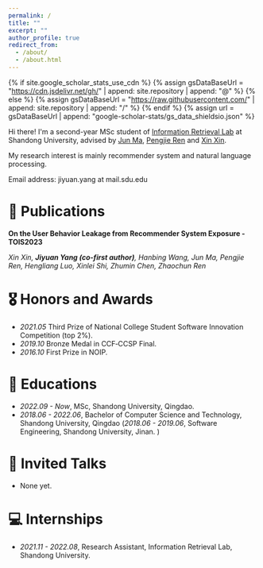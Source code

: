 ```yaml
---
permalink: /
title: ""
excerpt: ""
author_profile: true
redirect_from: 
  - /about/
  - /about.html
---
```


{% if site.google_scholar_stats_use_cdn %}
{% assign gsDataBaseUrl = "https://cdn.jsdelivr.net/gh/" | append: site.repository | append: "@" %}
{% else %}
{% assign gsDataBaseUrl = "https://raw.githubusercontent.com/" | append: site.repository | append: "/" %}
{% endif %}
{% assign url = gsDataBaseUrl | append: "google-scholar-stats/gs_data_shieldsio.json" %}

<span class='anchor' id='about-me'></span>
Hi there! I'm a second-year MSc student of [Information Retrieval Lab](https://ir.sdu.edu.cn/index_en.htm) at Shandong University, advised by  [Jun Ma](https://ir.sdu.edu.cn/~junma/~junma_en.htm), [Pengjie Ren](https://pengjieren.github.io/) and [Xin Xin](https://xinxin-me.github.io/).

My research interest is mainly recommender system and natural language processing. 

Email address: jiyuan.yang at mail.sdu.edu

# 📝 Publications 

<!-- <div class='paper-box'> -->

<div class='paper-box-text' markdown="1">

**On the User Behavior Leakage from Recommender System Exposure - TOIS2023**

*Xin Xin, **Jiyuan Yang (co-first author)**, Hanbing Wang, Jun Ma, Pengjie Ren, Hengliang Luo, Xinlei Shi, Zhumin Chen, Zhaochun Ren*

<!-- **Information**

- Investigate the problem of user behavior leakage in recommender systems and we propose a
privacy-protection mechanism to solve the problem correspondingly.  -->

</div>

<!--div class='paper-box-text' markdown="1">
- 

<!-- <strong><span class='show_paper_citations' data='DhtAFkwAAAAJ:ALROH1vI_8AC'></span></strong> -->
<!-- - [Lorem ipsum dolor sit amet, consectetur adipiscing elit. Vivamus ornare aliquet ipsum, ac tempus justo dapibus sit amet](https://github.com), A, B, C, **CVPR 2020** -->

<!-- <span class='anchor' id='project-experience'></span> -->

<!-- # 🛠️ Project experience -->

<!-- <div class='paper-box'><div class='paper-box-image'><div><div class="badge">Aizoo</div><img src='images/projects/aizoo.png' alt="sym" width="100%"></div></div>
<div class='paper-box-text' markdown="1">

[Aizoo - A visual deep learning model building and cloud computing platform]

Pengjie Ren, **Hanbing Wang**, Hongtao Tian, Guojun Yan, Chaoyu Shi, Min Wei, Jiyuan Yang, et al.

[**Project information**]
- Develop and test some operators, collect information about these operators(including formulas, backgrounds, source papers, etc) and implement a pedestrian detection task based on Aizoo. 
</div>
</div> -->

<!-- <div class='paper-box'><div class='paper-box-image'><div><div class="badge">Electronic perpetual calendar</div><img src='images/projects/calendar.jpg' alt="sym" width="100%"></div></div>
<div class='paper-box-text' markdown="1">

[Electronic perpetual calendar]

**Hanbing Wang**

[**Project information**]
- Invented an electronic perpetual calendar from scratch. 
- Circuit design and printing, MCU programming, application of various chips such as HC-05, DHT11, DS1302, LCD1602, MQ-2, etc. 
- Functions include time display, solar terms display, conversion of lunar calendar and Gregorian calendar, alarm clock with customized music, smoke alarm, measurements of temperature and humidity, remote Bluetooth control. 
</div>
</div> -->

<!-- <div class='paper-box'><div class='paper-box-image'><div><div class="badge">Driverless Assistant Aystem</div><img src='images/projects/Ascend.png' alt="sym" width="100%"></div></div>
<div class='paper-box-text' markdown="1">

[A full stack driverless assistant system based on Huawei Ascend]

Haiqiao Hong, **Hanbing Wang**, Qitao Zhao

[**Project information**]
- Invented a road information detection system which can transmit the detection results to the terminal(eg. screen. a website in our project) in real time. 
- Hardware includes the use of Raspberry Pi, Zynq, Atlas 200DK, 3D-printing, Wireless video signal transmission.
- Software includes improving the effciency of real time object detection algorithm, design a webpage to display all the information. 
</div>
</div> -->

<!-- <div class='paper-box'><div class='paper-box-image'><div><div class="badge">Style Transfer</div><img src='images/projects/transfer.jpg' alt="sym" width="100%"></div></div>
<div class='paper-box-text' markdown="1">

[A real time image style transfer system]

Haiqiao Hong, **Hanbing Wang**, Qitao Zhao

[**Project information**]
- Invented a real time style transfer framework which can transfer the image/video style captured by a camera and display it on a webpage. 
- Developed a computer application which can achieve style transfer as long as you download our app. 
- Software includes real time style transfer algorithm, webpage design, video streaming and application development. 
</div>
</div> -->

<!-- <div class='paper-box'><div class='paper-box-image'><div><div class="badge">Equipment Management System</div><img src='images/projects/deviceManagement.png' alt="sym" width="100%"></div></div>
<div class='paper-box-text' markdown="1">

[Laboratory instrument and equipment management system]

**Hanbing Wang**

[**Project information**]
- Developed an online equipment Management System including React based front-end, Springboot based back-end and MySQL Database. 
- Functions includes data addition, deletion, modification query, system login, fuzzy search, paging display, data statistics(according to price or quantity) and statistics display(line chart).
</div>
</div> -->

<!-- <div class='paper-box'><div class='paper-box-image'><div><div class="badge">Interdisciplinary Project</div><img src='images/projects/law.png' alt="sym" width="100%"></div></div>
<div class='paper-box-text' markdown="1">

[Research on copyright protection obligations and technical regulation of cloud storage service providers based on deep learning ——Take Baidu online disk as an example]

**Hanbing Wang**, Cheng Zhang, Zihao Xiao, Chengzhuo Li, Hankang Sun, Xinyu Shen

[**Project information**]
- This is an interdisciplinary project between computer science and law. 
- Knowledge includes fast video/image/text detection and comparison algorithm in various situations. 
</div>
</div> -->

<!-- <div class='paper-box'><div class='paper-box-image'><div><div class="badge">Interdisciplinary Project</div><img src='images/projects/biology.png' alt="sym" width="100%"></div></div>
<div class='paper-box-text' markdown="1">

[An online website for querying the signal pathways of hematopoietic cells in human body]

**Hanbing Wang**, Xiaoyu Ji, Bingyang Cui, Baoxun Du, Zihan Liu

[**Project information**]
- This is an interdisciplinary project between computer science and biology.
- Mapped the complete signal pathway of hematopoietic cells in human body, and made a web page for display. The webpage supports addition, deletion, modification, search of genes, fisheye magnification and freely adjusting gene arrangement. 
</div>
</div> -->

<!-- - **Aizoo - A visual deep learning model building and cloud computing platform** I'm in charge of writing some operators and collect information about common operators.  -->
<!-- - **Laboratory instrument and equipment management system** includes: React based front-end framework, Springboot based back-end and MySQL Database.  -->
<!--                -->

# 🎖 Honors and Awards
- *2021.05* Third Prize of National College Student Software Innovation Competition (top 2%).
- *2019.10* Bronze Medal in CCF‑CCSP Final.
- *2016.10* First Prize in NOIP.

# 📖 Educations
- *2022.09 - Now*, MSc, Shandong University, Qingdao. 
- *2018.06 - 2022.06*, Bachelor of Computer Science and Technology, Shandong University, Qingdao  (*2018.06 - 2019.06*, Software Engineering, Shandong University, Jinan. )

# 💬 Invited Talks
- None yet.

# 💻 Internships
- *2021.11 - 2022.08*, Research Assistant, Information Retrieval Lab, Shandong University.